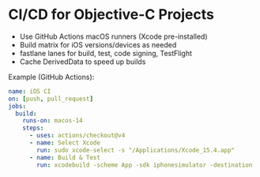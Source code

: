 # CI/CD for Objective-C Projects

- Use GitHub Actions macOS runners (Xcode pre-installed)
- Build matrix for iOS versions/devices as needed
- fastlane lanes for build, test, code signing, TestFlight
- Cache DerivedData to speed up builds

Example (GitHub Actions):

```yaml
name: iOS CI
on: [push, pull_request]
jobs:
  build:
    runs-on: macos-14
    steps:
      - uses: actions/checkout@v4
      - name: Select Xcode
        run: sudo xcode-select -s "/Applications/Xcode_15.4.app"
      - name: Build & Test
        run: xcodebuild -scheme App -sdk iphonesimulator -destination 'platform=iOS Simulator,name=iPhone 15' test | xcpretty
```
